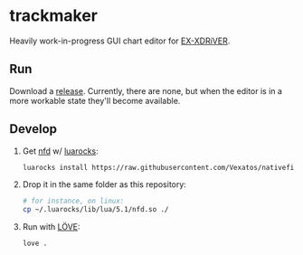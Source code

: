 # trackmaker

Heavily work-in-progress GUI chart editor for [EX-XDRiVER](https://store.steampowered.com/app/2636020/EXXDRiVER/).

## Run

Download a [release](https://github.com/oatmealine/trackmaker/releases).
Currently, there are none, but when the editor is in a more workable state
they'll become available.

## Develop

1. Get [nfd](https://github.com/Vexatos/nativefiledialog/tree/master/lua) w/ [luarocks](https://luarocks.org):
  
    ```sh
    luarocks install https://raw.githubusercontent.com/Vexatos/nativefiledialog/master/lua/nfd-scm-1.rockspec --local
    ```

2. Drop it in the same folder as this repository:

    ```sh
    # for instance, on linux:
    cp ~/.luarocks/lib/lua/5.1/nfd.so ./
    ```

3. Run with [LÖVE](https://love2d.org/):

    ```sh
    love .
    ```